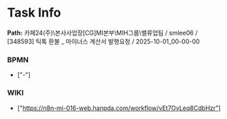 # Task Info

**Path:** 카페24(주)\본사사업장\[CG]MI본부\MIH그룹\밸류업팀 / smlee06 / [348593] 틱톡 환불 _ 마이너스 계산서 발행요청 / 2025-10-01_00-00-00

### BPMN
- ["-"]

### WIKI
- ["https://n8n-mi-016-web.hanpda.com/workflow/vEt7OvLeq8CdbHzr"]

